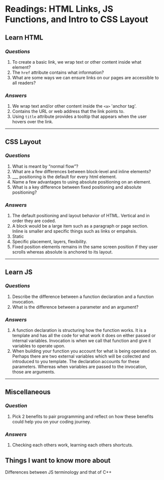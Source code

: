 # Readings: HTML Links, JS Functions, and Intro to CSS Layout

## Learn HTML

### *Questions*

1. To create a basic link, we wrap text or other content inside what element?
2. The `href` attribute contains what information?
3. What are some ways we can ensure links on our pages are accessible to all readers?

### *Answers*

1. We wrap text and/or other content inside the `<a>` 'anchor tag'.
2. Contains the URL or web address that the link points to.
3. Using `title` attribute provides a tooltip that appears when the user hovers over the link.

___

## CSS Layout

### *Questions*

1. What is meant by “normal flow”?
2. What are a few differences between block-level and inline elements?
3. ___ positioning is the default for every html element.
4. Name a few advantages to using absolute positioning on an element.
5. What is a key difference between fixed positioning and absolute positioning?

### *Answers*

1. The default positioning and layout behavior of HTML. Vertical and in order they are coded.
2. A block would be a large item such as a paragraph or page section. Inline is smaller and specific things such as links or empahsis.
3. Static
4. Specific placement, layers, flexibility.
5. Fixed position elements remains in the same screen position if they user scrolls whereas absolute is anchored to its layout.

___

## Learn JS

### *Questions*

1. Describe the difference between a function declaration and a function invocation.
2. What is the difference between a parameter and an argument?

### *Answers*

1. A function declaration is structuring how the function works. It is a template and has all the code for what work it does on either passed or internal variables. Invocation is when we call that function and give it variables to operate upon.
2. When building your function you account for what is being operated on. Perhaps there are two external variables which will be collected and introduced to you template. The declaration accounts for these parameters. Whereas when variables are passed to the invocation, those are arguments.

___

## Miscellaneous

### *Question*

1. Pick 2 benefits to pair programming and reflect on how these benefits could help you on your coding journey.

### *Answers*

1. Checking each others work, learning each others shortcuts.

## Things I want to know more about

Differences between JS terminology and that of C++
